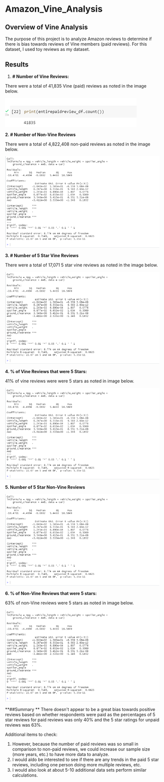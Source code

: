 # Amazon_Vine_Analysis
## Overview of Vine Analysis
The purpose of this project is to analyze Amazon reviews to determine if there is bias towards reviews of Vine members (paid reviews).  For this dataset, I used toy reviews as my dataset.  
## Results

1.  **# Number of Vine Reviews:**

There were a total of 41,835 Vine (paid) reviews as noted in the image below.

![image_name](https://github.com/jessicameyer23/Amazon_Vine_Analysis/blob/main/Images/Total%20%20count%20of%20Vine%20paid%20reviews2022-04-03%20151953.png)

**2.  # Number of Non-Vine Reviews**

There were a total of 4,822,408 non-paid reviews as noted in the image below.


![image_name](https://github.com/jessicameyer23/MechaCar_Statistical_Analysis/blob/main/deliverable%201%20image%202022-03-27%20090146.png)

**3.  # Number of 5 Star Vine Reviews**

There were a total of 17,071 5 star vine reviews as noted in the image below.

![image_name](https://github.com/jessicameyer23/MechaCar_Statistical_Analysis/blob/main/deliverable%201%20image%202022-03-27%20090146.png)

**4.  % of Vine Reviews that were 5 Stars:**

41% of vine reviews were were 5 stars as noted in image below.  

![image_name](https://github.com/jessicameyer23/MechaCar_Statistical_Analysis/blob/main/deliverable%201%20image%202022-03-27%20090146.png)

**5.  Number of 5 Star Non-Vine Reviews**



![image_name](https://github.com/jessicameyer23/MechaCar_Statistical_Analysis/blob/main/deliverable%201%20image%202022-03-27%20090146.png)


**6.  % of Non-Vine Reviews that were 5 stars:**

63% of non-Vine reviews were 5 stars as noted in image below. 


![image_name](https://github.com/jessicameyer23/MechaCar_Statistical_Analysis/blob/main/deliverable%201%20image%202022-03-27%20090146.png)


**##Summary **
There doesn't appear to be a great bias towards positive reviews based on whether respondents were paid as the percentages of 5 star reviews for paid reviews was only 40% and the 5 star ratings for unpaid reviews was 63%.   

Additional items to check:
1.  However, because the number of paid reviews was so small in comparison to non-paid reviews, we could increase our sample size (more years, etc.) to have more data to analyze.  
2.  I would aldo be interested to see if there are any trends in the paid 5 star reviews, including one person doing more multiple reviews, etc.  
3.  I would also look at about 5-10 additional data sets perform similar calculations.  


